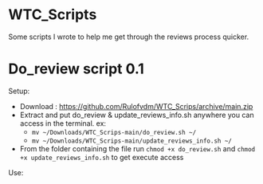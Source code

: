 # WTC_Scripts
Some scripts I wrote to help me get through the reviews process quicker.

# Do_review script 0.1
Setup:
  - Download : https://github.com/Rulofvdm/WTC_Scrips/archive/main.zip 
  - Extract and put do_review & update_reviews_info.sh anywhere you can access in the terminal. ex:
    - ```mv ~/Downloads/WTC_Scrips-main/do_review.sh ~/```
    - ```mv ~/Downloads/WTC_Scrips-main/update_reviews_info.sh ~/```
  - From the folder containing the file run ```chmod +x do_review.sh``` and ```chmod +x update_reviews_info.sh``` to get execute access
  
    
 Use:
